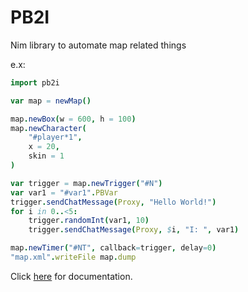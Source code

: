 # PB2I
Nim library to automate map related things

e.x: 
```nim
import pb2i

var map = newMap()

map.newBox(w = 600, h = 100)
map.newCharacter(
    "#player*1",
    x = 20,
    skin = 1
)

var trigger = map.newTrigger("#N")
var var1 = "#var1".PBVar
trigger.sendChatMessage(Proxy, "Hello World!")
for i in 0..<5:
    trigger.randomInt(var1, 10)
    trigger.sendChatMessage(Proxy, $i, "I: ", var1)

map.newTimer("#NT", callback=trigger, delay=0)
"map.xml".writeFile map.dump
```

Click [here](https://zenoabc.github.io/PB2I/) for documentation.